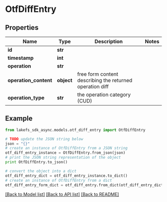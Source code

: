 # OtfDiffEntry


## Properties
Name | Type | Description | Notes
------------ | ------------- | ------------- | -------------
**id** | **str** |  | 
**timestamp** | **int** |  | 
**operation** | **str** |  | 
**operation_content** | **object** | free form content describing the returned operation diff | 
**operation_type** | **str** | the operation category (CUD) | 

## Example

```python
from lakefs_sdk_async.models.otf_diff_entry import OtfDiffEntry

# TODO update the JSON string below
json = "{}"
# create an instance of OtfDiffEntry from a JSON string
otf_diff_entry_instance = OtfDiffEntry.from_json(json)
# print the JSON string representation of the object
print OtfDiffEntry.to_json()

# convert the object into a dict
otf_diff_entry_dict = otf_diff_entry_instance.to_dict()
# create an instance of OtfDiffEntry from a dict
otf_diff_entry_form_dict = otf_diff_entry.from_dict(otf_diff_entry_dict)
```
[[Back to Model list]](../README.md#documentation-for-models) [[Back to API list]](../README.md#documentation-for-api-endpoints) [[Back to README]](../README.md)



